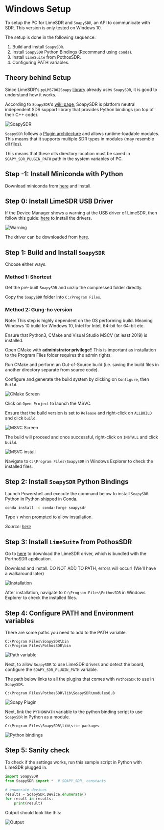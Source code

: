 # Windows Setup

To setup the PC for LimeSDR and `SoapySDR`, an API to communicate with SDR. This version is only tested on Windows 10.

The setup is done in the following sequence:

1. Build and install `SoapySDR`.
2. Install `SoapySDR` Python Bindings (Recommand using `conda`).
3. Install `LimeSuite` from PothosSDR.
4. Configuring PATH variables.

## Theory behind Setup

Since LimeSDR's `pyLMS7002Soapy` [library](https://github.com/myriadrf/pyLMS7002Soapy) already uses `SoapySDR`, it is good to understand how it works.

According to `SoapySDR`'s [wiki page](https://github.com/pothosware/SoapySDR/wiki), SoapySDR is platform neutral independent SDR support library that provides Python bindings (on top of their C++ code).

![SoapySDR](https://raw.githubusercontent.com/wiki/pothosware/SoapySDR/images/soapy_sdr_info.png)

`SoapySDR` follows a [Plugin architecture](https://github.com/pothosware/SoapySDR/wiki#id6) and allows runtime-loadable modules. This means that it supports multiple SDR types in modules (may resemble dll files).

This means that these dlls directory location must be saved in `SOAPY_SDR_PLUGIN_PATH` path in the system variables of PC.

## Step -1: Install Miniconda with Python

Download miniconda from [here](https://docs.conda.io/en/latest/miniconda.html) and install.

## Step 0: Install LimeSDR USB Driver

If the Device Manager shows a warning at the USB driver of LimeSDR, then follow this guide: [here](https://wiki.myriadrf.org/LimeSDR-Mini_driver_installation) to install the drivers.

![Warning](img/device_manager_error.png)

The driver can be downloaded from [here](https://www.ftdichip.com/Drivers/D3XX.htm).

## Step 1: Build and Install `SoapySDR`

Choose either ways.

### Method 1: Shortcut

Get the pre-built `SoapySDR` and unzip the compressed folder directly.

Copy the `SoapySDR` folder into `C:/Program Files`.

### Method 2: Gung-ho version

Note: This step is highly dependent on the OS performing build. Meaning Windows 10 build for Windows 10, Intel for Intel, 64-bit for 64-bit etc.

Ensure that Python3, CMake and Visual Studio MSCV (at least 2019) is installed.

Open CMake with __administrator privilege__!! This is important as installation to the Program Files folder requires the admin rights.

Run CMake and perform an Out-of-Source build (i.e. saving the build files in another directory separate from source code).

Configure and generate the build system by clicking on `Configure`, then `Build`.

![CMake Screen](img/cmake_screen.png)

Click on `Open Project` to launch the MSVC.

Ensure that the build version is set to `Release` and right-click on `ALLBUILD` and click `build`.

![MSVC Screen](img/msvc_build.png)

The build will proceed and once successful, right-click on `INSTALL` and click `build`.

![MSVC install](img/msvc_install.png)

Navigate to `C:\Program Files\SoapySDR` in Windows Explorer to check the installed files.

## Step 2: Install `SoapySDR` Python Bindings

Launch Powershell and execute the command below to install `SoapySDR` Python in Python shipped in Conda.

```bash
conda install -c conda-forge soapysdr
```

Type `Y` when prompted to allow installation.

_Source: [here](https://anaconda.org/conda-forge/soapysdr)_

## Step 3: Install `LimeSuite` from PothosSDR

Go to [here](http://wiki.myriadrf.org/Lime_Suite) to download the LimeSDR driver, which is bundled with the PorthoSDR application.

Download and install. DO NOT ADD TO PATH, errors will occur! (We'll have a walkaround later)

![Installation](img/porthosware.png)

After installation, navigate to `C:\Program Files\PothosSDR` in Windows Explorer to check the installed files.

## Step 4: Configure PATH and Environment variables

There are some paths you need to add to the PATH variable.

```windows
C:\Program Files\SoapySDR\bin
C:\Program Files\PothosSDR\bin
```

![Path variable](img/pathvariable.png)

Next, to allow `SoapySDR` to use LimeSDR drivers and detect the board, configure the `SOAPY_SDR_PLUGIN_PATH` variable.

The path below links to all the plugins that comes with `PothosSDR` to use in `SoapySDR`.

```windows
C:\Program Files\PothosSDR\lib\SoapySDR\modules0.8
```

![Soapy Plugin](img/soapy_plugin.png)

Next, link the `PYTHONPATH` variable to the python binding script to use `SoapySDR` in Python as a module.

```windows
C:\Program Files\SoapySDR\lib\site-packages
```

![Python bindings](img/pythonpath.png)

## Step 5: Sanity check

To check if the settings works, run this sample script in Python with LimeSDR plugged in.

```python
import SoapySDR
from SoapySDR import *  # SOAPY_SDR_ constants

# enumerate devices
results = SoapySDR.Device.enumerate()
for result in results:
    print(result)
```

Output should look like this:

![Output](img/output.png)
